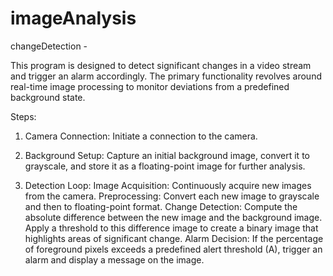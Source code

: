 # imageAnalysis

 changeDetection - 

This program is designed to detect significant changes in a video stream and trigger an alarm accordingly. The primary functionality revolves around real-time image processing to monitor deviations from a predefined background state.

Steps:

1. Camera Connection: Initiate a connection to the camera.

2. Background Setup: Capture an initial background image, convert it to grayscale, and store it as a floating-point image for further analysis.

3. Detection Loop:
  Image Acquisition: Continuously acquire new images from the camera.
  Preprocessing: Convert each new image to grayscale and then to floating-point format.
  Change Detection: Compute the absolute difference between the new image and the background image.
  Apply a threshold to this difference image to create a binary image that highlights areas of significant change.
  Alarm Decision: If the percentage of foreground pixels exceeds a predefined alert threshold (A), trigger an alarm and display a message on the image.
